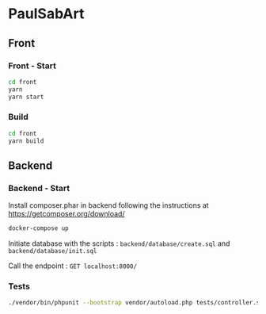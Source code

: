 # PaulSabArt

## Front

### Front - Start

```bash
cd front
yarn
yarn start
```

### Build

```bash
cd front
yarn build
```

## Backend

### Backend - Start

Install composer.phar in backend following the instructions at https://getcomposer.org/download/

```bash
docker-compose up
```

Initiate database with the scripts : `backend/database/create.sql` and `backend/database/init.sql`

Call the endpoint : `GET localhost:8000/`

### Tests

```bash
./vendor/bin/phpunit --bootstrap vendor/autoload.php tests/controller.spec.php
```
